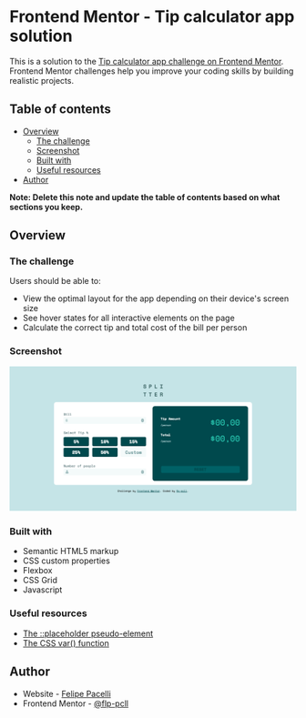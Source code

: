 # Frontend Mentor - Tip calculator app solution

This is a solution to the [Tip calculator app challenge on Frontend Mentor](https://www.frontendmentor.io/challenges/tip-calculator-app-ugJNGbJUX). Frontend Mentor challenges help you improve your coding skills by building realistic projects.

## Table of contents

- [Overview](#overview)
  - [The challenge](#the-challenge)
  - [Screenshot](#screenshot)
  - [Built with](#built-with)
  - [Useful resources](#useful-resources)
- [Author](#author)

**Note: Delete this note and update the table of contents based on what sections you keep.**

## Overview

### The challenge

Users should be able to:

- View the optimal layout for the app depending on their device's screen size
- See hover states for all interactive elements on the page
- Calculate the correct tip and total cost of the bill per person

### Screenshot

![](./screenshot.png)


### Built with

- Semantic HTML5 markup
- CSS custom properties
- Flexbox
- CSS Grid
- Javascript


### Useful resources

- [The ::placeholder pseudo-element](https://css-tricks.com/almanac/selectors/p/placeholder/)
- [The CSS var() function](https://developer.mozilla.org/pt-BR/docs/Web/CSS/var())


## Author

- Website - [Felipe Pacelli](https://github.com/flp-pcll)
- Frontend Mentor - [@flp-pcll](https://www.frontendmentor.io/profile/flp-pcll)

